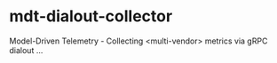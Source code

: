 # mdt-dialout-collector
Model-Driven Telemetry - Collecting &lt;multi-vendor> metrics via gRPC dialout ... 
